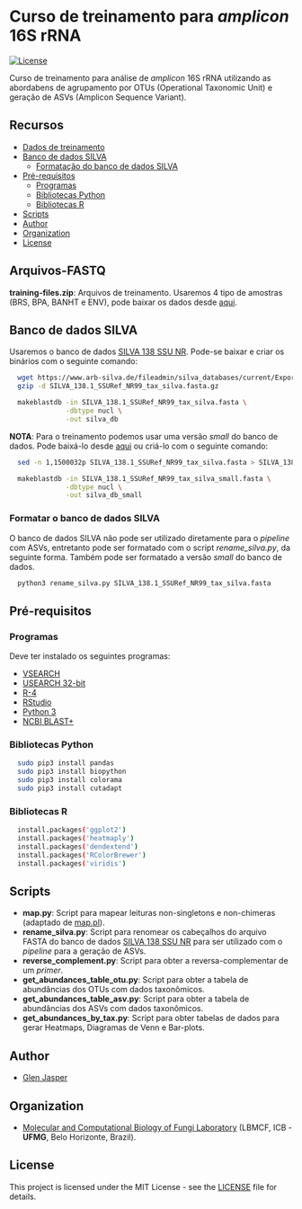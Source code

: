 Curso de treinamento para _amplicon_ 16S rRNA
======================
[![License](https://poser.pugx.org/badges/poser/license.svg)](./LICENSE)

Curso de treinamento para análise de _amplicon_ 16S rRNA utilizando as abordabens de agrupamento por OTUs (Operational Taxonomic Unit) e geração de ASVs (Amplicon Sequence Variant).

## Recursos

- [Dados de treinamento](#arquivos-fastq)
- [Banco de dados SILVA](#banco-de-dados-silva)
    - [Formatação do banco de dados SILVA](#formatação-do-banco-de-dados-silva)
- [Pré-requisitos](#pré-requisitos)
    - [Programas](#programas)
    - [Bibliotecas Python](#bibliotecas-python)
    - [Bibliotecas R](#bibliotecas-r)
- [Scripts](#scripts)
- [Author](#author)
- [Organization](#organization)
- [License](#license)

## Arquivos-FASTQ
**training-files.zip**: Arquivos de treinamento. Usaremos 4 tipo de amostras (BRS, BPA, BANHT e ENV), pode baixar os dados desde [aqui](https://drive.google.com/file/d/1cvn8NVWhU0C5dbOj9gWKsPrt9G58kbfR/view?usp=sharing).

## Banco de dados SILVA
Usaremos o banco de dados [SILVA 138 SSU NR](https://www.arb-silva.de/no_cache/download/archive/current/Exports). Pode-se baixar e criar os binários com o seguinte comando:

```sh
  wget https://www.arb-silva.de/fileadmin/silva_databases/current/Exports/SILVA_138.1_SSURef_NR99_tax_silva.fasta.gz
  gzip -d SILVA_138.1_SSURef_NR99_tax_silva.fasta.gz

  makeblastdb -in SILVA_138.1_SSURef_NR99_tax_silva.fasta \
              -dbtype nucl \
              -out silva_db
```

**NOTA**: Para o treinamento podemos usar uma versão _small_ do banco de dados. Pode baixá-lo desde [aqui](https://drive.google.com/file/d/1N7PL1VVn6xOyYA2DVkwvs2Nkxh2Dio13/view?usp=sharing) ou criá-lo com o seguinte comando: 

```sh
  sed -n 1,1500032p SILVA_138.1_SSURef_NR99_tax_silva.fasta > SILVA_138.1_SSURef_NR99_tax_silva_small.fasta

  makeblastdb -in SILVA_138.1_SSURef_NR99_tax_silva_small.fasta \
              -dbtype nucl \
              -out silva_db_small
```

### Formatar o banco de dados SILVA
O banco de dados SILVA não pode ser utilizado diretamente para o _pipeline_ com ASVs, entretanto pode ser formatado com o script _rename_silva.py_, da seguinte forma. Também pode ser formatado a versão _small_ do banco de dados.

```sh
  python3 rename_silva.py SILVA_138.1_SSURef_NR99_tax_silva.fasta
```

## Pré-requisitos
### Programas
Deve ter instalado os seguintes programas:
- [VSEARCH](https://github.com/torognes/vsearch)
- [USEARCH 32-bit](https://drive5.com/usearch)
- [R-4](https://cran.r-project.org)
- [RStudio](https://www.rstudio.com/products/rstudio/download)
- [Python 3](https://www.python.org)
- [NCBI BLAST+](https://blast.ncbi.nlm.nih.gov/Blast.cgi?PAGE_TYPE=BlastDocs&DOC_TYPE=Download)

### Bibliotecas Python

```sh
  sudo pip3 install pandas
  sudo pip3 install biopython
  sudo pip3 install colorama
  sudo pip3 install cutadapt
```

### Bibliotecas R

```sh
  install.packages('ggplot2')
  install.packages('heatmaply')
  install.packages('dendextend')
  install.packages('RColorBrewer')
  install.packages('viridis')
```

## Scripts
- **map.py**: Script para mapear leituras non-singletons e non-chimeras (adaptado de [map.pl](https://github.com/torognes/vsearch/wiki/VSEARCH-pipeline)).
- **rename_silva.py**: Script para renomear os cabeçalhos do arquivo FASTA do banco de dados [SILVA 138 SSU NR](https://www.arb-silva.de/no_cache/download/archive/current/Exports) para ser utilizado com o _pipeline_ para a geração de ASVs.
- **reverse_complement.py**: Script para obter a reversa-complementar de um _primer_.
- **get_abundances_table_otu.py**: Script para obter a tabela de abundâncias dos OTUs com dados taxonômicos.
- **get_abundances_table_asv.py**: Script para obter a tabela de abundâncias dos ASVs com dados taxonômicos.
- **get_abundances_by_tax.py**: Script para obter tabelas de dados para gerar Heatmaps, Diagramas de Venn e Bar-plots.

## Author

* [Glen Jasper](https://github.com/glenjasper)

## Organization
* [Molecular and Computational Biology of Fungi Laboratory](https://sites.icb.ufmg.br/lbmcf/index.html) (LBMCF, ICB - **UFMG**, Belo Horizonte, Brazil).

## License

This project is licensed under the MIT License - see the [LICENSE](./LICENSE) file for details.
